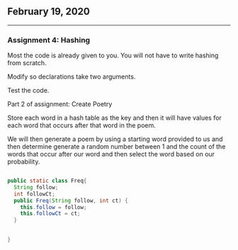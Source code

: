 ## February 19, 2020

---

### Assignment 4: Hashing

Most the code is already given to you. You will not have to write hashing from scratch.

Modify so declarations take two arguments.

Test the code.

Part 2 of assignment: Create Poetry

Store each word in a hash table as the key and then it will have values for each word that occurs after that word in the poem.

We will then generate a poem by using a starting word provided to us and then determine generate a random number between 1 and the count of the words that occur after our word and then select the word based on our probability.

```java

public static class Freq{
  String follow;
  int followCt;
  public Freq(String follow, int ct) {
    this.follow = follow;
    this.followCt = ct;
  }

  
}
```
